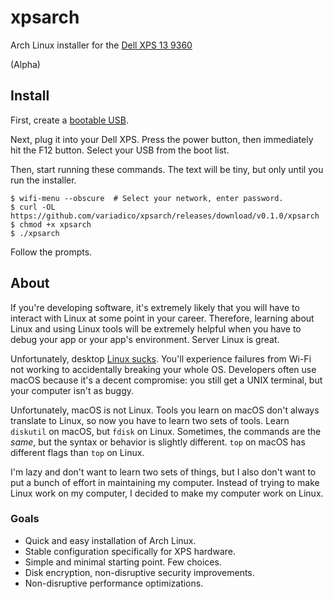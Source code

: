 # xpsarch

Arch Linux installer for the [Dell XPS 13 9360]

(Alpha)

## Install

First, create a [bootable USB].

Next, plug it into your Dell XPS. Press the power button, then immediately hit
the F12 button. Select your USB from the boot list.

Then, start running these commands. The text will be tiny, but only until you
run the installer.

```
$ wifi-menu --obscure  # Select your network, enter password.
$ curl -OL https://github.com/variadico/xpsarch/releases/download/v0.1.0/xpsarch
$ chmod +x xpsarch
$ ./xpsarch
```

Follow the prompts.

## About

If you're developing software, it's extremely likely that you will have to
interact with Linux at some point in your career. Therefore, learning about
Linux and using Linux tools will be extremely helpful when you have to debug
your app or your app's environment. Server Linux is great.

Unfortunately, desktop [Linux sucks]. You'll experience failures from Wi-Fi not
working to accidentally breaking your whole OS. Developers often use macOS
because it's a decent compromise: you still get a UNIX terminal, but your
computer isn't as buggy.

Unfortunately, macOS is not Linux. Tools you learn on macOS don't always
translate to Linux, so now you have to learn two sets of tools. Learn
`diskutil` on macOS, but `fdisk` on Linux. Sometimes, the commands are the
_same_, but the syntax or behavior is slightly different. `top` on macOS has
different flags than `top` on Linux.

I'm lazy and don't want to learn two sets of things, but I also don't want to
put a bunch of effort in maintaining my computer. Instead of trying to make
Linux work on my computer, I decided to make my computer work on Linux.

### Goals

* Quick and easy installation of Arch Linux.
* Stable configuration specifically for XPS hardware.
* Simple and minimal starting point. Few choices.
* Disk encryption, non-disruptive security improvements.
* Non-disruptive performance optimizations.


[Dell XPS 13 9360]: https://wiki.archlinux.org/index.php/Dell_XPS_13_(9360)
[bootable USB]: docs/bootable-usb.md
[Intel chip]: http://ark.intel.com/products/86068/Intel-Dual-Band-Wireless-AC-8260
[Linux sucks]: https://twitter.com/SwiftOnSecurity/status/817406256583471104
